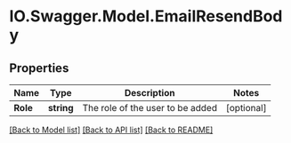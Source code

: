 # IO.Swagger.Model.EmailResendBody
## Properties

Name | Type | Description | Notes
------------ | ------------- | ------------- | -------------
**Role** | **string** | The role of the user to be added | [optional] 

[[Back to Model list]](../README.md#documentation-for-models) [[Back to API list]](../README.md#documentation-for-api-endpoints) [[Back to README]](../README.md)

